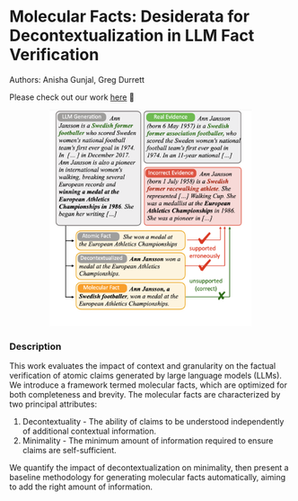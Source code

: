 # Molecular Facts: Desiderata for Decontextualization in LLM Fact Verification 

Authors: Anisha Gunjal, Greg Durrett

Please check out our work [here]() 📃

<p align="center">
    <img src="./figs/intro.png" width="360">
</p>

### Description

This work evaluates the impact of context and granularity on the factual verification of atomic claims generated by large language models (LLMs). We introduce a framework termed molecular facts, which are optimized for both completeness and brevity. The molecular facts are characterized by two principal attributes:

1. Decontextuality - The ability of claims to be understood independently of additional contextual information.
2. Minimality - The minimum amount of information required to ensure claims are self-sufficient.

We quantify the impact of decontextualization on minimality, then present a baseline methodology for generating molecular facts automatically, aiming to add the right amount of information.





